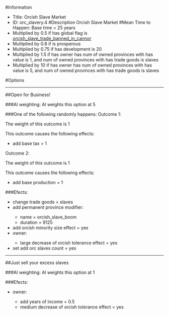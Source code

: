 #Information
 - Title: Orcish Slave Market
 - ID: orc_slavery.4
#Description
Orcish Slave Market
#Mean Time to Happen:
Base time = 25 years
 - Multiplied by 0.5 if has global flag is [orcish_slave_trade_banned_in_cannor](../flags/orcish_slave_trade_banned_in_cannor.md)
 - Multiplied by 0.8 if is prosperous
 - Multiplied by 0.75 if has development is 20
 - Multiplied by 1.5 if has owner has num of owned provinces with has value is 1, and num of owned provinces with has trade goods is slaves
 - Multiplied by 10 if has owner has num of owned provinces with has value is 5, and num of owned provinces with has trade goods is slaves

#Options

___
##Open for Business!

###AI weighting:
AI weights this option at 5


###One of the following randomly happens:
Outcome 1:

The weight of this outcome is 1

This outcome causes the following effects:<ul><li>add base tax = 1</li></ul>
Outcome 2:

The weight of this outcome is 1

This outcome causes the following effects:<ul><li>add base production = 1</li></ul>

###Efects:<ul><li>change trade goods = slaves</li><li>add permanent province modifier:</li><ul><li>name = orcish_slave_boom</li><li>duration = 9125</li></ul><li>add orcish minority size effect = yes</li><li>owner:</li><ul><li>large decrease of orcish tolerance effect = yes</li></ul><li>set add orc slaves count = yes</li></ul>

___
##Just sell your excess slaves

###AI weighting:
AI weights this option at 1


###Efects:<ul><li>owner:</li><ul><li>add years of income = 0.5</li><li>medium decrease of orcish tolerance effect = yes</li></ul></ul>
